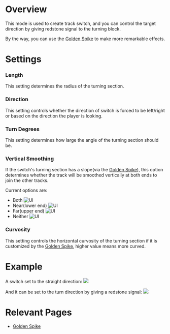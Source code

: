 # Overview
This mode is used to create track switch, and you can control the target direction by giving redstone signal to the turning block.

By the way, you can use the [Golden Spike](immersiverailroading:wiki/en_us/tracks/golden_spike.md) to make more remarkable effects.

# Settings
### Length
This setting determines the radius of the turning section. 

### Direction
This setting controls whether the direction of switch is forced to be left/right or based on the direction the player is looking.

### Turn Degrees
This setting determines how large the angle of the turning section should be.

### Vertical Smoothing
If the switch's turning section has a slope(via the [Golden Spike](immersiverailroading:wiki/en_us/tracks/golden_spike.md)), this option determines whether the track will be smoothed vertically at both ends to join the other tracks.

Current options are:
* Both
  ![UI](immersiverailroading:wiki/images/track/track_both.png)
* Near(lower end)
  ![UI](immersiverailroading:wiki/images/track/track_near.png)
* Far(upper end)
  ![UI](immersiverailroading:wiki/images/track/track_far.png)
* Neither
  ![UI](immersiverailroading:wiki/images/track/track_neither.png)

### Curvosity
This setting controls the horizontal curvosity of the turning section if it is customized by the [Golden Spike](immersiverailroading:wiki/en_us/tracks/golden_spike.md), higher value means more curved.

# Example
A switch set to the straight direction:
![](immersiverailroading:wiki/images/track/track_switch_straight.png)

And it can be set to the turn direction by giving a redstone signal:
![](immersiverailroading:wiki/images/track/track_switch_turn.png)

# Relevant Pages
* [Golden Spike](immersiverailroading:wiki/en_us/tracks/golden_spike.md)